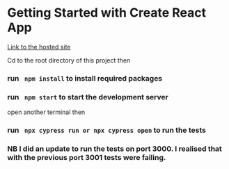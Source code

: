 # Getting Started with Create React App

[Link to the hosted site](https://react-auth-353712.web.app/)

Cd to the root directory of this project then 
### run ` npm install` to install required packages 
### run ` npm start`  to start the development server

open another terminal then
### run ` npx cypress run or npx cypress open`  to run the tests


### NB I did an update to run the tests on port 3000. I realised that with the previous port 3001 tests  were failing.
